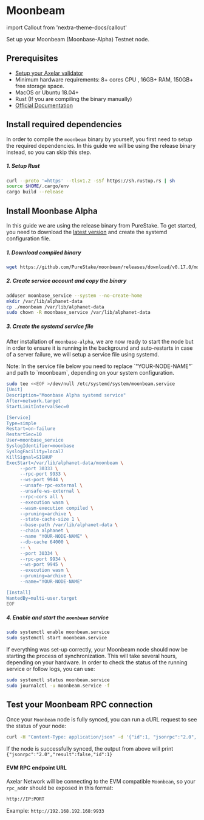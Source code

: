 # Moonbeam

import Callout from 'nextra-theme-docs/callout'

Set up your Moonbeam (Moonbase-Alpha) Testnet node.

## Prerequisites

- [Setup your Axelar validator](/validator/setup)
- Minimum hardware requirements: 8+ cores CPU , 16GB+ RAM, 150GB+ free storage space.
- MacOS or Ubuntu 18.04+
- Rust (If you are compiling the binary manually)
- [Official Documentation](https://docs.moonbeam.network/node-operators/networks/run-a-node/)

## Install required dependencies

In order to compile the `moonbeam` binary by yourself, you first need to setup the required dependencies. In this guide we will be using the release binary instead, so you can skip this step.

##### 1. Setup Rust

```bash
curl --proto '=https' --tlsv1.2 -sSf https://sh.rustup.rs | sh
source $HOME/.cargo/env
cargo build --release
```

## Install Moonbase Alpha

In this guide we are using the release binary from PureStake. To get started, you need to download the [latest version](https://github.com/PureStake/moonbeam/releases) and create the systemd configuration file.

##### 1. Download compiled binary

```bash
wget https://github.com/PureStake/moonbeam/releases/download/v0.17.0/moonbeam
```

##### 2. Create service account and copy the binary

```bash
adduser moonbase_service --system --no-create-home
mkdir /var/lib/alphanet-data
cp ./moonbeam /var/lib/alphanet-data
sudo chown -R moonbase_service /var/lib/alphanet-data
```

##### 3. Create the systemd service file

After installation of `moonbase-alpha`, we are now ready to start the node but in order to ensure it is running in the background and auto-restarts in case of a server failure, we will setup a service file using systemd.

<Callout emoji="📝">
  Note: In the service file below you need to replace `"YOUR-NODE-NAME"` and path to `moonbeam`, depending on your system configuration.
</Callout>

```bash
sudo tee <<EOF >/dev/null /etc/systemd/system/moonbeam.service
[Unit]
Description="Moonbase Alpha systemd service"
After=network.target
StartLimitIntervalSec=0

[Service]
Type=simple
Restart=on-failure
RestartSec=10
User=moonbase_service
SyslogIdentifier=moonbase
SyslogFacility=local7
KillSignal=SIGHUP
ExecStart=/var/lib/alphanet-data/moonbeam \
     --port 30333 \
     --rpc-port 9933 \
     --ws-port 9944 \
     --unsafe-rpc-external \
     --unsafe-ws-external \
     --rpc-cors all \
     --execution wasm \
     --wasm-execution compiled \
     --pruning=archive \
     --state-cache-size 1 \
     --base-path /var/lib/alphanet-data \
     --chain alphanet \
     --name "YOUR-NODE-NAME" \
     --db-cache 64000 \
     -- \
     --port 30334 \
     --rpc-port 9934 \
     --ws-port 9945 \
     --execution wasm \
     --pruning=archive \
     --name="YOUR-NODE-NAME"

[Install]
WantedBy=multi-user.target
EOF
```

##### 4. Enable and start the `moonbeam` service

```bash
sudo systemctl enable moonbeam.service
sudo systemctl start moonbeam.service
```

If everything was set-up correctly, your Moonbeam node should now be starting the process of synchronization. This will take several hours, depending on your hardware. In order to check the status of the running service or follow logs, you can use:

```bash
sudo systemctl status moonbeam.service
sudo journalctl -u moonbeam.service -f
```

## Test your Moonbeam RPC connection

Once your `Moonbeam` node is fully synced, you can run a cURL request to see the status of your node:

```bash
curl -H "Content-Type: application/json" -d '{"id":1, "jsonrpc":"2.0", "method": "eth_syncing", "params":[]}' localhost:9933
```

If the node is successfully synced, the output from above will print `{"jsonrpc":"2.0","result":false,"id":1}`

#### EVM RPC endpoint URL

Axelar Network will be connecting to the EVM compatible `Moonbean`, so your `rpc_addr` should be exposed in this format:

```bash
http://IP:PORT
```

Example:
`http://192.168.192.168:9933`
